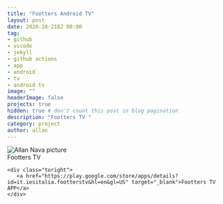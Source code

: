 ```yaml
---
title: "Footters Android TV"
layout: post
date: 2020-10-2182 00:00
tag: 
- github
- vscode
- jekyll
- github actions
- app
- android
- tv
- android tv
image: ""
headerImage: false
projects: true
hidden: true # don't count this post in blog pagination
description: "Footters TV "
category: project
author: allan
---
```




<div class="side-by-side">
    <div class="toleft">
        <img class="image" src="https://lh3.googleusercontent.com/AEWskrHQlC5Yl5pO-5ZIa1PKzxaGrrF1bP8qWXAJCLccSvekxba4XvjPs3Z_OLd0_r8=s360-rw" alt="Allan Nava picture">
        <figcaption class="caption">Footters TV</figcaption>
    </div>

    <div class="toright">
       <a href="https://play.google.com/store/apps/details?id=it.iesitalia.footterstv&hl=en&gl=US" target="_blank">Footters TV APP</a>
    </div>
</div>
